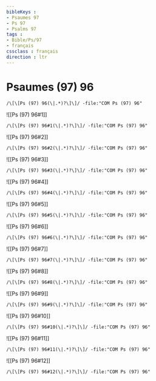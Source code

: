 ```yaml
---
bibleKeys : 
- Psaumes 97
- Ps 97
- Psalms 97
tags : 
- Bible/Ps/97
- français
cssclass : français
direction : ltr
---
```


# Psaumes (97) 96

```query
/\[\[Ps (97) 96(\|.*)?\]\]/ -file:"COM Ps (97) 96"
```



![[Ps (97) 96#1]]

```query
/\[\[Ps (97) 96#1(\|.*)?\]\]/ -file:"COM Ps (97) 96"
```

![[Ps (97) 96#2]]

```query
/\[\[Ps (97) 96#2(\|.*)?\]\]/ -file:"COM Ps (97) 96"
```

![[Ps (97) 96#3]]

```query
/\[\[Ps (97) 96#3(\|.*)?\]\]/ -file:"COM Ps (97) 96"
```

![[Ps (97) 96#4]]

```query
/\[\[Ps (97) 96#4(\|.*)?\]\]/ -file:"COM Ps (97) 96"
```

![[Ps (97) 96#5]]

```query
/\[\[Ps (97) 96#5(\|.*)?\]\]/ -file:"COM Ps (97) 96"
```

![[Ps (97) 96#6]]

```query
/\[\[Ps (97) 96#6(\|.*)?\]\]/ -file:"COM Ps (97) 96"
```

![[Ps (97) 96#7]]

```query
/\[\[Ps (97) 96#7(\|.*)?\]\]/ -file:"COM Ps (97) 96"
```

![[Ps (97) 96#8]]

```query
/\[\[Ps (97) 96#8(\|.*)?\]\]/ -file:"COM Ps (97) 96"
```

![[Ps (97) 96#9]]

```query
/\[\[Ps (97) 96#9(\|.*)?\]\]/ -file:"COM Ps (97) 96"
```

![[Ps (97) 96#10]]

```query
/\[\[Ps (97) 96#10(\|.*)?\]\]/ -file:"COM Ps (97) 96"
```

![[Ps (97) 96#11]]

```query
/\[\[Ps (97) 96#11(\|.*)?\]\]/ -file:"COM Ps (97) 96"
```

![[Ps (97) 96#12]]

```query
/\[\[Ps (97) 96#12(\|.*)?\]\]/ -file:"COM Ps (97) 96"
```

